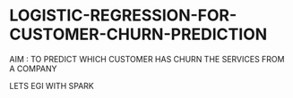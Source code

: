 # LOGISTIC-REGRESSION-FOR-CUSTOMER-CHURN-PREDICTION

AIM : TO PREDICT WHICH CUSTOMER HAS CHURN THE SERVICES FROM A COMPANY

LETS EGI WITH SPARK
